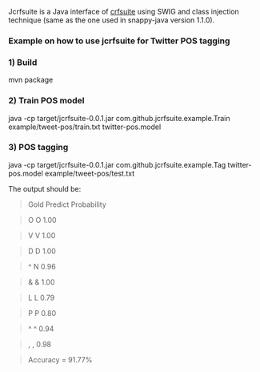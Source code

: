 Jcrfsuite is a Java interface of [crfsuite](http://www.chokkan.org/software/crfsuite/) using SWIG and class injection technique (same as the one used in snappy-java version 1.1.0).

### Example on how to use jcrfsuite for Twitter POS tagging

### 1) Build

mvn package

### 2) Train POS model

java -cp target/jcrfsuite-0.0.1.jar com.github.jcrfsuite.example.Train example/tweet-pos/train.txt twitter-pos.model

### 3) POS tagging

java -cp target/jcrfsuite-0.0.1.jar com.github.jcrfsuite.example.Tag twitter-pos.model example/tweet-pos/test.txt 

The output should be:

> Gold	Predict	Probability

> O       O       1.00

> V       V       1.00

> D       D       1.00

> ^       N       0.96

> &       &       1.00

> L       L       0.79

> P       P       0.80

> ^       ^       0.94

> ,       ,       0.98

> Accuracy = 91.77%